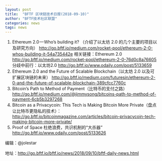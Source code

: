 ```yaml
---
layout: post
title:  "BFTF 区块链技术日报(2018-09-10)"
author: "BFTF技术社区联盟"
categories: news
tags: news
---
```


1. Ethereum 2.0 — Who’s building it? （介绍了以太坊 2.0 的几个主要的项目以及研究方向） <http://go.bftf.io/medium.com/rocket-pool/ethereum-2-0-whos-building-it-54a735442e>  相关链接：Ethereum 2.0 <http://go.bftf.io/medium.com/rocket-pool/ethereum-2-0-76d0c8a76605> 分歧中前行：以太坊2.0 <http://go.bftf.io/www.odaily.com/post/5133659>
2. Ethereum 2.0 and the Future of Scalable Blockchain（以太坊 2.0 以及可扩展区块链的未来） <http://go.bftf.io/medium.com/futuresin/ethereum-2-0-and-the-future-of-scalable-blockchain-389cfcc7760c>
3. Bitcoin’s Path to Method of Payment（比特币的支付之路）  <http://go.bftf.io/medium.com/@jimmysong/bitcoins-path-to-method-of-payment-6cb5b3297268>
4. Bitcoin as a Privacycoin: This Tech is Making Bitcoin More Private（盘点让比特币更隐私的技术）：<http://go.bftf.io/bitcoinmagazine.com/articles/bitcoin-privacycoin-tech-making-bitcoin-more-private/>
5. Proof of Space 杜绝浪费，共识机制的“大杀器”  <http://go.bftf.io/www.odaily.com/post/5133626>


编辑：@jolestar

地址：<http://go.bftf.io/bftf.io/news/2018/09/10/bftf-daily-news.html>
